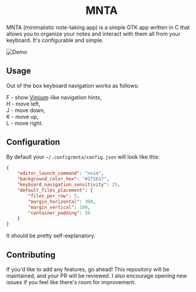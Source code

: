 <h1 align="center">MNTA</h1>

MNTA (minimalistic note-taking app) is a simple GTK app written in C that allows you to organize your notes and interact with them all from your keyboard. It's configurable and simple.

![Demo](./docs/demo.gif)

## Usage

Out of the box keyboard navigation works as follows:

F - show [Vimium](https://github.com/philc/vimium)-like navigation hints, <br />
H - move left, <br />
J - move down, <br />
K - move up, <br />
L - move right.

## Configuration

By default your `~/.config/mnta/config.json` will look like this:

```json
{
    "editor_launch_command": "nvim",
    "background_color_hex": "#171617",
    "keyboard_navigation_sensitivity": 25,
    "default_files_placement": {
        "files_per_row": 5,
        "margin_horizontal": 300,
        "margin_vertical": 100,
        "container_padding": 50
    }
}
```

It should be pretty self-explanatory.

## Contributing

If you'd like to add any features, go ahead! This repository will be maintained, and your PR will be reviewed. I also encourage opening new issues if you feel like there's room for improvement.
